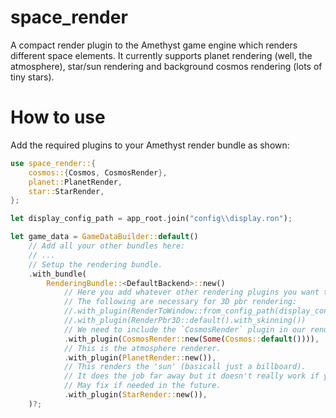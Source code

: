 # space_render
A compact render plugin to the Amethyst game engine which renders different space elements.
It currently supports planet rendering (well, the atmosphere), star/sun rendering and background cosmos rendering (lots of tiny stars).


# How to use
Add the required plugins to your Amethyst render bundle as shown:
```rust
use space_render::{
    cosmos::{Cosmos, CosmosRender},
    planet::PlanetRender,
    star::StarRender,
};

let display_config_path = app_root.join("config\\display.ron");

let game_data = GameDataBuilder::default()
    // Add all your other bundles here:
    // ...
    // Setup the rendering bundle.
    .with_bundle(
        RenderingBundle::<DefaultBackend>::new()
            // Here you add whatever other rendering plugins you want to use.
            // The following are necessary for 3D pbr rendering:
            //.with_plugin(RenderToWindow::from_config_path(display_config_path).with_clear([0.0, 0.0, 0.0, 0.0]))
            //.with_plugin(RenderPbr3D::default().with_skinning())
            // We need to include the `CosmosRender` plugin in our rendering bundle in order to render the background stars.
            .with_plugin(CosmosRender::new(Some(Cosmos::default()))),
            // This is the atmosphere renderer.
            .with_plugin(PlanetRender::new()),
            // This renders the 'sun' (basicall just a billboard).
            // It does the job far away but it doesn't really work if you get up close.
            // May fix if needed in the future.
            .with_plugin(StarRender::new()),
    )?;
```
